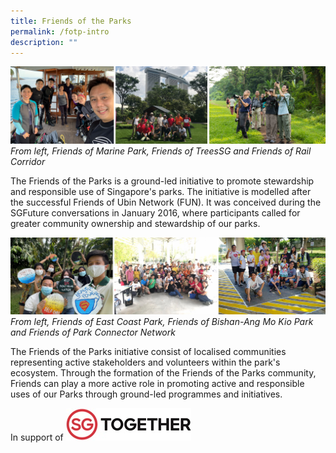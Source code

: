 ```yaml
---
title: Friends of the Parks
permalink: /fotp-intro
description: ""
---
```

![Alt text for image on Isomer site](/images/Friends%20montage%201.png)
*From left, Friends of Marine Park, Friends of TreesSG and Friends of Rail Corridor*

The Friends of the Parks is a ground-led initiative to promote stewardship and responsible use of Singapore's parks. The initiative is modelled after the successful Friends of Ubin Network (FUN). It was conceived during the SGFuture conversations in January 2016, where participants called for greater community ownership and stewardship of our parks.

![Alt text for image on Isomer site](/images/Friends%20montage%202.png)
*From left, Friends of East Coast Park, Friends of Bishan-Ang Mo Kio Park and Friends of Park Connector Network*

The Friends of the Parks initiative consist of localised communities representing active stakeholders and volunteers within the park's ecosystem. Through the formation of the Friends of the Parks community, Friends can play a more active role in promoting active and responsible uses of our Parks through ground-led programmes and initiatives.






In support of
![Alt text for image on Isomer site](/images/SGTGT.JPG)